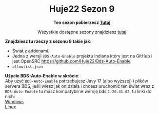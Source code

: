 <div align="center">

# Huje22 Sezon 9

**Ten sezon pobierzesz [Tutaj](https://www.mediafire.com/folder/twjquzh30r3f1/Huje22+Sezony)**

Wszystkie dostępne sezony znajdziesz [tutaj](https://github.com/Huje22/Sezony)

</div>

**Znajdziesz tu rzeczy z sezonu 9 takie jak**:
* Świat z addonami.
* Jedna z wersji `BDS-Auto-Enable` projektu Indiana który jest na GitHub i jest OpenSRC https://github.com/Huje22/Bds-Auto-Enable
*  `allowlist.json`


**Użycie BDS-Auto-Enable w skrócie**: <br>
Aby użyć `BDS-Auto-Enable` potrzebujesz Javy 17 (albo wyższej) i plików servera BDS, jeśli wiesz jak on działa i chcesz uruchomić ten świat wraz z `BDS-Auto-Enable` tu masz kompatybilne wersję bds `1.20.41.02`, tu linki do nich:<br>
[Windows](https://minecraft.azureedge.net/bin-win/bedrock-server-1.20.41.02.zip)<br>
[Linux](https://minecraft.azureedge.net/bin-linux/bedrock-server-1.20.41.02.zip)<br>

